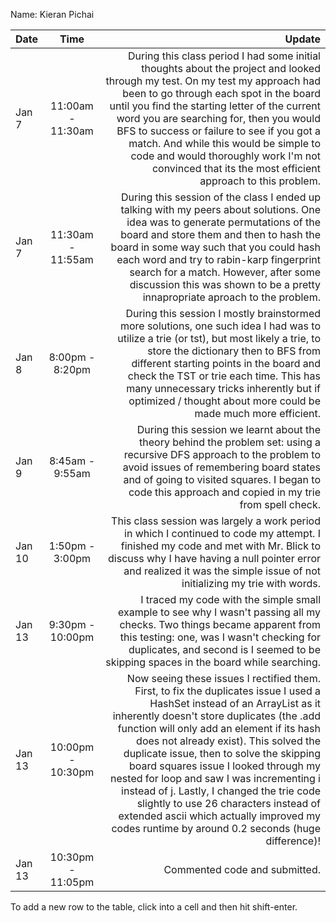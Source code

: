 Name: Kieran Pichai

| Date   |       Time        |                                                                                                                                                                                                                                                                                                                                                                                                                                                                                                                                                                                    Update |
|:-------|:-----------------:|------------------------------------------------------------------------------------------------------------------------------------------------------------------------------------------------------------------------------------------------------------------------------------------------------------------------------------------------------------------------------------------------------------------------------------------------------------------------------------------------------------------------------------------------------------------------------------------:|
| Jan 7  | 11:00am - 11:30am |                                                                                                                        During this class period I had some initial thoughts about the project and looked through my test. On my test my approach had been to go through each spot in the board until you find the starting letter of the current word you are searching for, then you would BFS to success or failure to see if you got a match. And while this would be simple to code and would thoroughly work I'm not convinced that its the most efficient approach to this problem. |
| Jan 7  | 11:30am - 11:55am |                                                                                                                                                                                                   During this session of the class I ended up talking with my peers about solutions. One idea was to generate permutations of the board and store them and then to hash the board in some way such that you could hash each word and try to rabin-karp fingerprint search for a match. However, after some discussion this was shown to be a pretty innapropriate aproach to the problem. |
| Jan 8  |  8:00pm - 8:20pm  |                                                                                                                                                                                                           During this session I mostly brainstormed more solutions, one such idea I had was to utilize a trie (or tst), but most likely a trie, to store the dictionary then to BFS from different starting points in the board and check the TST or trie each time. This has many unnecessary tricks inherently but if optimized / thought about more could be made much more efficient. |
| Jan 9  |  8:45am - 9:55am  |                                                                                                                                                                                                                                                                                                                   During this session we learnt about the theory behind the problem set: using a recursive DFS approach to the problem to avoid issues of remembering board states and of going to visited squares. I began to code this approach and copied in my trie from spell check. |
| Jan 10 |  1:50pm - 3:00pm  |                                                                                                                                                                                                                                                                                                                            This class session was largely a work period in which I continued to code my attempt. I finished my code and met with Mr. Blick to discuss why I have having a null pointer error and realized it was the simple issue of not initializing my trie with words. |
| Jan 13 | 9:30pm - 10:00pm  |                                                                                                                                                                                                                                                                                                                             I traced my code with the simple small example to see why I wasn't passing all my checks. Two things became apparent from this testing: one, was I wasn't checking for duplicates, and second is I seemed to be skipping spaces in the board while searching. |
| Jan 13 | 10:00pm - 10:30pm | Now seeing these issues I rectified them. First, to fix the duplicates issue I used a HashSet instead of an ArrayList as it inherently doesn't store duplicates (the .add function will only add an element if its hash does not already exist). This solved the duplicate issue, then to solve the skipping board squares issue I looked through my nested for loop and saw I was incrementing i instead of j. Lastly, I changed the trie code slightly to use 26 characters instead of extended ascii which actually improved my codes runtime by around 0.2 seconds (huge difference)! |
| Jan 13 | 10:30pm - 11:05pm |                                                                                                                                                                                                                                                                                                                                                                                                                                                                                                                                                             Commented code and submitted. |


To add a new row to the table, click into a cell and then hit shift-enter.